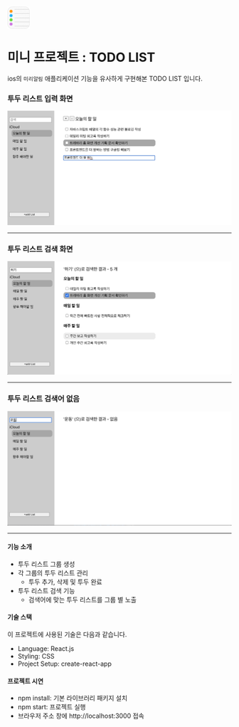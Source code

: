 <img src='./img/logo.png' width='50px'>

# 미니 프로젝트 : TODO LIST

ios의 `미리알림` 애플리케이션 기능을 유사하게 구현해본 TODO LIST 입니다.

### 투두 리스트 입력 화면

<img src='./img/selected_todo.png'>

---

### 투두 리스트 검색 화면

<img src='./img/search_todo.png'>

---

### 투두 리스트 검색어 없음

<img src='./img/not_result_search.png'>

---

#### 기능 소개

- 투두 리스트 그룹 생성
- 각 그룹의 투두 리스트 관리
  - 투두 추가, 삭제 및 투두 완료
- 투두 리스트 검색 기능
  - 검색어에 맞는 투두 리스트를 그룹 별 노출

#### 기술 스택

이 프로젝트에 사용된 기술은 다음과 같습니다.

- Language: React.js
- Styling: CSS
- Project Setup: create-react-app

#### 프로젝트 시연

- npm install: 기본 라이브러리 패키지 설치
- npm start: 프로젝트 실행
- 브라우저 주소 창에 http://localhost:3000 접속
